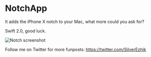 # NotchApp
It adds the iPhone X notch to your Mac, what more could you ask for?

Swift 2.0, good luck.

![Notch screenshot](https://i.imgur.com/ht5cQRh.png)

Follow me on Twitter for more funposts: https://twitter.com/SilverEzhik

